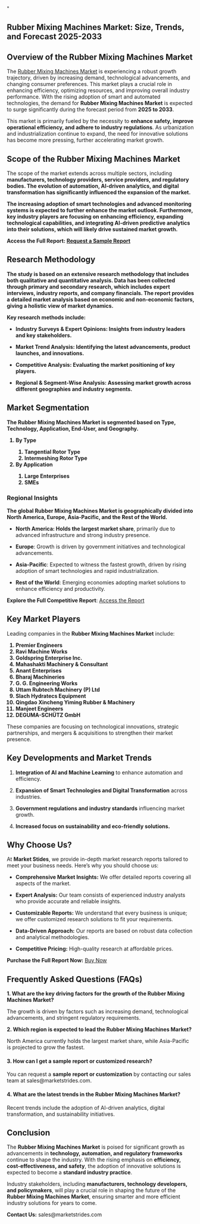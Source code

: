 "<h2>Rubber Mixing Machines Market: Size, Trends, and Forecast 2025-2033</h2>
<h2>Overview of the Rubber Mixing Machines Market</h2>
<p>The <a href=https://marketstrides.com/report/rubber-mixing-machines-market>Rubber Mixing Machines Market</a>&nbsp;is experiencing a robust growth trajectory, driven by increasing demand, technological advancements, and changing consumer preferences. This market plays a crucial role in enhancing efficiency, optimizing resources, and improving overall industry performance. With the rising adoption of smart and automated technologies, the demand for <strong>Rubber Mixing Machines Market</strong> is expected to surge significantly during the forecast period from <strong>2025 to 2033</strong>.</p>
<p>This market is primarily fueled by the necessity to <strong>enhance safety, improve operational efficiency, and adhere to industry regulations</strong>. As urbanization and industrialization continue to expand, the need for innovative solutions has become more pressing, further accelerating market growth.</p>
<h2>Scope of the Rubber Mixing Machines Market</h2>
<p>The scope of the market</strong> extends across multiple sectors, including <strong>manufacturers, technology providers, service providers, and regulatory bodies. The evolution of <strong>automation, AI-driven analytics, and digital transformation</strong> has significantly influenced the expansion of the market.</p>
<p>The increasing adoption of <strong>smart technologies and advanced monitoring systems</strong> is expected to further enhance the market outlook. Furthermore, key industry players are focusing on <strong>enhancing efficiency, expanding technological capabilities, and integrating AI-driven predictive analytics</strong> into their solutions, which will likely drive sustained market growth.</p>
<p>Access the Full Report:&nbsp;<a href=https://marketstrides.com/request-sample/rubber-mixing-machines-market>Request a Sample Report</a></p>
<h2>Research Methodology</h2>
<p>The study is based on an extensive research methodology that includes both qualitative and quantitative analysis. Data has been collected through primary and secondary research, which includes expert interviews, industry reports, and company financials. The report provides a detailed market analysis based on economic and non-economic factors, giving a <strong>holistic view of market dynamics</strong>.</p>
<p>Key research methods include:</p>
<ul >
<li>
<p><strong>Industry Surveys &amp; Expert Opinions:</strong> Insights from industry leaders and key stakeholders.</p>
</li>
<li>
<p><strong>Market Trend Analysis:</strong> Identifying the latest advancements, product launches, and innovations.</p>
</li>
<li>
<p><strong>Competitive Analysis:</strong> Evaluating the market positioning of key players.</p>
</li>
<li>
<p><strong>Regional &amp; Segment-Wise Analysis:</strong> Assessing market growth across different geographies and industry segments.</p>
</li>
</ul>
<h2>Market Segmentation</h2>
<p>The <strong>Rubber Mixing Machines Market</strong> is segmented based on <strong>Type, Technology, Application, End-User, and Geography</strong>.</p>
<p><strong><ol><li>By Type<ol><li>Tangential Rotor Type</li><li>Intermeshing Rotor Type</li></ol></li><li>By Application<ol><li>Large Enterprises</li><li>SMEs</li></ol></li></ol></strong></p>
<h3><strong>Regional Insights</strong></h3>
<p>The <strong>global Rubber Mixing Machines Market</strong> is geographically divided into North America, Europe, Asia-Pacific, and the Rest of the World.</p>
<ul data-spread=""false"">
<li>
<p><strong>North America</strong>: Holds the largest market share</strong>, primarily due to advanced infrastructure and strong industry presence.</p>
</li>
<li>
<p><strong>Europe</strong>: Growth is driven by government initiatives and technological advancements.</p>
</li>
<li>
<p><strong>Asia-Pacific</strong>: Expected to witness the fastest growth, driven by rising adoption of smart technologies and rapid industrialization.</p>
</li>
<li>
<p><strong>Rest of the World</strong>: Emerging economies adopting market solutions to enhance efficiency and productivity.</p>
</li>
</ul>
<p><strong>Explore the Full Competitive Report</strong>:&nbsp;<a href=https://marketstrides.com/report/rubber-mixing-machines-market>Access the Report</a></p>
<h2>Key Market Players</h2>
<p>Leading companies in the <strong>Rubber Mixing Machines Market</strong> include:</p>
<p><strong><ol>
<li>
Premier Engineers</li><li>Ravi Machine Works</li><li>Goldspring Enterprise Inc.</li><li>Mahashakti Machinery & Consultant</li><li>Anant Enterprises</li><li>Bharaj Machineries</li><li>G. G. Engineering Works</li><li>Uttam Rubtech Machinery (P) Ltd</li><li>Slach Hydratecs Equipment</li><li>Qingdao Xincheng Yiming Rubber & Machinery</li><li>Manjeet Engineers</li><li>DEGUMA-SCHÜTZ GmbH


</li>
</ol></strong></p>
<p>These companies are focusing on technological innovations, strategic partnerships, and mergers &amp; acquisitions to strengthen their market presence.</p>
<h2>Key Developments and Market Trends</h2>
<ol>
<li>
<p><strong>Integration of AI and Machine Learning</strong> to enhance automation and efficiency.</p>
</li>
<li>
<p><strong>Expansion of Smart Technologies and Digital Transformation</strong> across industries.</p>
</li>
<li>
<p><strong>Government regulations and industry standards</strong> influencing market growth.</p>
</li>
<li>
<p><strong>Increased focus on sustainability and eco-friendly solutions.</strong></p>
</li>
</ol>
<h2 >Why Choose Us?</h2>
<p>At <strong>Market Stides</strong>, we provide in-depth market research reports tailored to meet your business needs. Here&rsquo;s why you should choose us:</p>
<ul>
<li>
<p><strong>Comprehensive Market Insights:</strong> We offer detailed reports covering all aspects of the market.</p>
</li>
<li>
<p><strong>Expert Analysis:</strong> Our team consists of experienced industry analysts who provide accurate and reliable insights.</p>
</li>
<li>
<p><strong>Customizable Reports:</strong> We understand that every business is unique; we offer customized research solutions to fit your requirements.</p>
</li>
<li>
<p><strong>Data-Driven Approach:</strong> Our reports are based on robust data collection and analytical methodologies.</p>
</li>
<li>
<p><strong>Competitive Pricing:</strong> High-quality research at affordable prices.</p>
</li>
</ul>
<p><strong>Purchase the Full Report Now:</strong>&nbsp;<a href=https://marketstrides.com/buyNow/rubber-mixing-machines-market?price=single_price>Buy Now</a></p>
<h2>Frequently Asked Questions (FAQs)</h2>
<p><strong>1. What are the key driving factors for the growth of the Rubber Mixing Machines Market?</strong></p>
<p>The growth is driven by factors such as increasing demand, technological advancements, and stringent regulatory requirements.</p>
<p><strong>2.</strong><strong> Which region is expected to lead the Rubber Mixing Machines Market?</strong></p>
<p>North America currently holds the largest market share, while Asia-Pacific is projected to grow the fastest.</p>
<h4><strong>3. How can I get a sample report or customized research?</strong></h4>
<p>You can request a <strong>sample report or customization</strong> by contacting our sales team at sales@marketstrides.com.</p>
<h4><strong>4. What are the latest trends in the Rubber Mixing Machines Market?</strong></h4>
<p>Recent trends include the adoption of AI-driven analytics, digital transformation, and sustainability initiatives.</p>
<h2>Conclusion</h2>
<p>The <strong>Rubber Mixing Machines Market</strong> is poised for significant growth as advancements in <strong>technology, automation, and regulatory frameworks</strong> continue to shape the industry. With the rising emphasis on <strong>efficiency, cost-effectiveness, and safety</strong>, the adoption of innovative solutions is expected to become a <strong>standard industry practice</strong>.</p>
<p>Industry stakeholders, including <strong>manufacturers, technology developers, and policymakers</strong>, will play a crucial role in shaping the future of the <strong>Rubber Mixing Machines Market</strong>, ensuring smarter and more efficient industry solutions for years to come.</p>
<p><strong>Contact Us:</strong>&nbsp;<a>sales@marketstrides.com</a></p>
